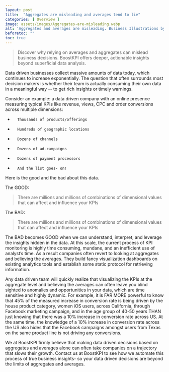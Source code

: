 ```yaml
---
layout: post
title:  "Aggregates are misleading and averages tend to lie"
categories: [ Overview ]
image: assets/images/Aggregates-are-misleading.webp
alt: 'Aggregates and averages are misleading. Business Illustrations by StorySet'
beforetoc: ""
toc: true
---
```

>Discover why relying on averages and aggregates can mislead business decisions. BoostKPI offers deeper, actionable insights beyond superficial data analysis.

Data driven businesses collect massive amounts of data today, which continues to increase exponentially. The question that often surrounds most decision makers is whether their team is actually consuming their own data in a meaningful way -- to get rich insights or timely warnings.

Consider an example: a data driven company with an online presence measuring typical KPIs like revenue, views, CPC and order conversions across multiple dimensions:

-       Thousands of products/offerings
-       Hundreds of geographic locations
-       Dozens of channels
-       Dozens of ad-campaigns
-       Dozens of payment processors
-       And the list goes- on!

Here is the good and the bad about this data.

The GOOD:
> There are millions and millions of combinations of dimensional values that can affect and influence your KPIs

The  BAD:
> There are millions and millions of combinations of dimensional values that can affect and influence your KPIs

The BAD becomes GOOD when we can understand, interpret, and leverage the insights hidden in the data.   At this scale, the current process of KPI monitoring is highly time consuming, mundane, and an inefficient use of analyst’s time. As a result companies often revert to looking at aggregates and believing the averages. They build fancy visualization dashboards on existing analytics tools and establish some static protocol for retrieving information.

Any data driven team will quickly realize that visualizing the KPIs at the aggregate level and believing the averages can often leave you blind sighted to anomalies and opportunities in your data, which are time sensitive and highly dynamic. For example, it is FAR MORE powerful to know that 45% of the measured increase in conversion rate is being driven by the house product category, women iOS users, across California, through Facebook marketing campaign, and in the age group of 40-50 years THAN just knowing that there was a 10% increase in conversion rate across US. At the same time, the knowledge of a 10% increase in conversion rate across the US also hides that the Facebook campaigns amongst users from Texas on the same product line is not driving any conversions.

We at BoostKPI firmly believe that making data driven decisions based on aggregates and averages alone can often take companies on a trajectory that slows their growth. Contact us at BoostKPI to see how we automate this process of true business insights- so your data driven decisions are beyond the limits of aggregates and averages.
